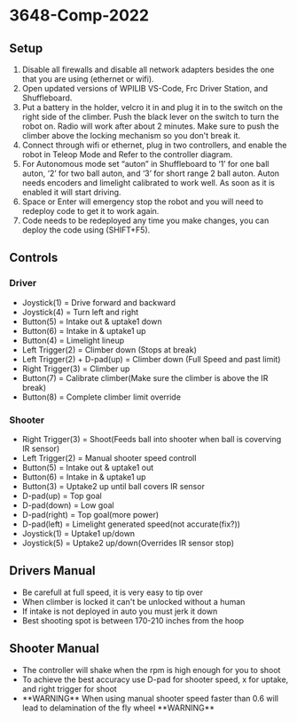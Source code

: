 # 3648-Comp-2022
<h2>Setup</h2>

<ol type="2">
<li>Disable all firewalls and disable all network adapters besides the one that you are using (ethernet or wifi).</li>
<li>Open updated versions of WPILIB VS-Code, Frc Driver Station, and Shuffleboard.</li>
<li>Put a battery in the holder, velcro it in and plug it in to the switch on the right side of the climber. Push the black lever on the switch to turn the robot on. Radio will work after about 2 minutes. Make sure to push the climber above the locking mechanism so you don't break it.</li>
<li>Connect through wifi or ethernet, plug in two controllers, and enable the robot in Teleop Mode and Refer to the controller diagram.</li>
<li>For Autonomous mode set “auton” in Shuffleboard to ‘1’ for one ball auton, ‘2’ for two ball auton,  and ‘3’ for short range 2 ball auton. Auton needs encoders and limelight calibrated to work well. As soon as it is enabled it will start driving.</li>
<li>Space or Enter will emergency stop the robot and you will need to redeploy code to get it to work again.</li>
<li>Code needs to be redeployed any time you make changes, you can deploy the code using (SHIFT+F5).</li>
</ol>

<h2>Controls</h2>
<h3>Driver</h3>
<ul>
  <li>Joystick(1) = Drive forward and backward</li>
  <li>Joystick(4) = Turn left and right</li>
  <li>Button(5) = Intake out & uptake1 down</li>
  <li>Button(6) = Intake in & uptake1 up</li>
  <li>Button(4) = Limelight lineup</li>
  <li>Left Trigger(2) = Climber down (Stops at break)</li>
  <li>Left Trigger(2) + D-pad(up) = Climber down (Full Speed and past limit)</li>
  <li>Right Trigger(3) = Climber up</li>
  <li>Button(7) = Calibrate climber(Make sure the climber is above the IR break)</li>
  <li>Button(8) = Complete climber limit override</li>
</ul>

<h3>Shooter</h3>
<ul>
  <li>Right Trigger(3) = Shoot(Feeds ball into shooter when ball is coverving IR sensor)</li>
  <li>Left Trigger(2) = Manual shooter speed controll</li>
  <li>Button(5) = Intake out & uptake1 out</li>
  <li>Button(6) = Intake in & uptake1 up</li>
  <li>Button(3) = Uptake2 up until ball covers IR sensor</li>
  <li>D-pad(up) = Top goal</li>
  <li>D-pad(down) = Low goal</li>
  <li>D-pad(right) = Top goal(more power)</li>
  <li>D-pad(left) = Limelight generated speed(not accurate(fix?))</li>
  <li>Joystick(1) = Uptake1 up/down</li>
  <li>Joystick(5) = Uptake2 up/down(Overrides IR sensor stop)</li>
</ul>

<h2>Drivers Manual</h2>
<ul>
  <li>Be carefull at full speed, it is very easy to tip over</li>
  <li>When climber is locked it can't be unlocked without a human</li>
  <li>If intake is not deployed in auto you must jerk it down</li>
  <li>Best shooting spot is between 170-210 inches from the hoop</li>
</ul>


<h2>Shooter Manual</h2>
<ul>
  <li>The controller will shake when the rpm is high enough for you to shoot</li>
  <li>To achieve the best accuracy use D-pad for shooter speed, x for uptake, and right trigger for shoot</li>
  <li>**WARNING** When using manual shooter speed faster than 0.6 will lead to delamination of the fly wheel **WARNING**</li>
</ul>


